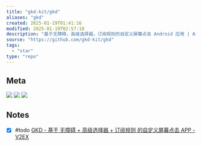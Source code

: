 ```yaml
---
title: "gkd-kit/gkd"
aliases: "gkd"
created: 2025-01-19T01:41:16
modified: 2025-01-19T02:57:18
description: "基于无障碍，高级选择器，订阅规则的自定义屏幕点击 Android 应用 | An Android APP with custom screen tapping based on Accessibility, Advanced Selectors, and Subscription Rules"
source: "https://github.com/gkd-kit/gkd"
tags:
  - "star"
type: "repo"
---
```


## Meta

![](https://img.shields.io/github/stars/gkd-kit/gkd?style=for-the-badge&label=stars) ![](https://img.shields.io/github/repo-size/gkd-kit/gkd?style=for-the-badge&label=size) ![](https://img.shields.io/github/created-at/gkd-kit/gkd?style=for-the-badge&label=date)

## Notes

- [x] #todo [GKD - 基于 无障碍 + 高级选择器 + 订阅规则 的自定义屏幕点击 APP - V2EX](https://www.v2ex.com/t/970406) 
